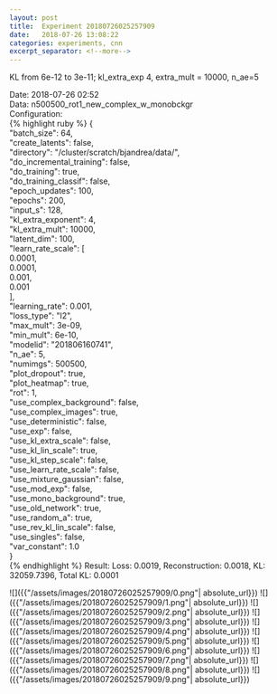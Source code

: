 ```yaml
---
layout: post
title:  Experiment 20180726025257909
date:   2018-07-26 13:08:22
categories: experiments, cnn
excerpt_separator: <!--more-->
---
```

KL from 6e-12 to 3e-11; kl_extra_exp 4, extra_mult = 10000, n_ae=5  

 <!--more-->
Date: 2018-07-26 02:52  
Data: n500500_rot1_new_complex_w_monobckgr  
Configuration:   
{% highlight ruby %}
{  
    "batch_size": 64,   
    "create_latents": false,   
    "directory": "/cluster/scratch/bjandrea/data/",   
    "do_incremental_training": false,   
    "do_training": true,   
    "do_training_classif": false,   
    "epoch_updates": 100,   
    "epochs": 200,   
    "input_s": 128,   
    "kl_extra_exponent": 4,   
    "kl_extra_mult": 10000,   
    "latent_dim": 100,   
    "learn_rate_scale": [  
        0.0001,   
        0.0001,   
        0.001,   
        0.001  
    ],   
    "learning_rate": 0.001,   
    "loss_type": "l2",   
    "max_mult": 3e-09,   
    "min_mult": 6e-10,   
    "modelid": "201806160741",   
    "n_ae": 5,   
    "numimgs": 500500,   
    "plot_dropout": true,   
    "plot_heatmap": true,   
    "rot": 1,   
    "use_complex_background": false,   
    "use_complex_images": true,   
    "use_deterministic": false,   
    "use_exp": false,   
    "use_kl_extra_scale": false,   
    "use_kl_lin_scale": true,   
    "use_kl_step_scale": false,   
    "use_learn_rate_scale": false,   
    "use_mixture_gaussian": false,   
    "use_mod_exp": false,   
    "use_mono_background": true,   
    "use_old_network": true,   
    "use_random_a": true,   
    "use_rev_kl_lin_scale": false,   
    "use_singles": false,   
    "var_constant": 1.0  
}  
{% endhighlight %}
Result: Loss: 0.0019, Reconstruction: 0.0018, KL: 32059.7396, Total KL: 0.0001  

![]({{"/assets/images/20180726025257909/0.png"| absolute_url}})
![]({{"/assets/images/20180726025257909/1.png"| absolute_url}})
![]({{"/assets/images/20180726025257909/2.png"| absolute_url}})
![]({{"/assets/images/20180726025257909/3.png"| absolute_url}})
![]({{"/assets/images/20180726025257909/4.png"| absolute_url}})
![]({{"/assets/images/20180726025257909/5.png"| absolute_url}})
![]({{"/assets/images/20180726025257909/6.png"| absolute_url}})
![]({{"/assets/images/20180726025257909/7.png"| absolute_url}})
![]({{"/assets/images/20180726025257909/8.png"| absolute_url}})
![]({{"/assets/images/20180726025257909/9.png"| absolute_url}})
